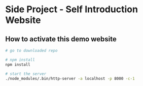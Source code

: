 # Side Project - Self Introduction Website

## How to activate this demo website

```bash
# go to downloaded repo

# npm install
npm install

# start the server
./node_modules/.bin/http-server -a localhost -p 8000 -c-1
```
